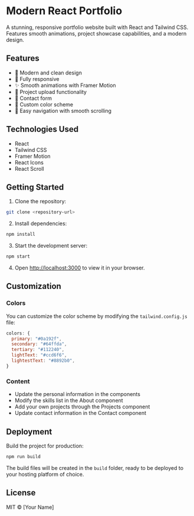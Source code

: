 # Modern React Portfolio

A stunning, responsive portfolio website built with React and Tailwind CSS. Features smooth animations, project showcase capabilities, and a modern design.

## Features

- 🎨 Modern and clean design
- 📱 Fully responsive
- ✨ Smooth animations with Framer Motion
- 📁 Project upload functionality
- 📝 Contact form
- 🌙 Custom color scheme
- 🎯 Easy navigation with smooth scrolling

## Technologies Used

- React
- Tailwind CSS
- Framer Motion
- React Icons
- React Scroll

## Getting Started

1. Clone the repository:
```bash
git clone <repository-url>
```

2. Install dependencies:
```bash
npm install
```

3. Start the development server:
```bash
npm start
```

4. Open [http://localhost:3000](http://localhost:3000) to view it in your browser.

## Customization

### Colors
You can customize the color scheme by modifying the `tailwind.config.js` file:

```js
colors: {
  primary: "#0a192f",
  secondary: "#64ffda",
  tertiary: "#112240",
  lightText: "#ccd6f6",
  lightestText: "#8892b0",
}
```

### Content
- Update the personal information in the components
- Modify the skills list in the About component
- Add your own projects through the Projects component
- Update contact information in the Contact component

## Deployment

Build the project for production:
```bash
npm run build
```

The build files will be created in the `build` folder, ready to be deployed to your hosting platform of choice.

## License

MIT © [Your Name] 